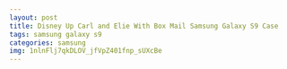 ```yaml
---
layout: post
title: Disney Up Carl and Elie With Box Mail Samsung Galaxy S9 Case
tags: samsung galaxy s9
categories: samsung
img: 1nlnFlj7qkDLOV_jfVpZ401fnp_sUXcBe
---
```

